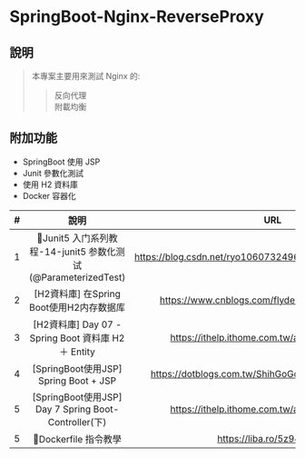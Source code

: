 # SpringBoot-Nginx-ReverseProxy

## 說明
> 本專案主要用來測試 Nginx 的:
>>反向代理\
>>附載均衡

## 附加功能
 - SpringBoot 使用 JSP
 - Junit 參數化測試
 - 使用 H2 資料庫
 - Docker 容器化


| # |                         說明                          |                             URL                              |
|:-:|:---------------------------------------------------:|:------------------------------------------------------------:|
| 1 | 🚩Junit5 入门系列教程-14-junit5 参数化测试(@ParameterizedTest) | https://blog.csdn.net/ryo1060732496/article/details/80823696 |
| 2 |      [H2資料庫]            在Spring Boot使用H2内存数据库       |       https://www.cnblogs.com/flydean/p/12680291.html        |
| 3 |    [H2資料庫] Day 07 - Spring Boot 資料庫 H2 ＋ Entity     |        https://ithelp.ithome.com.tw/articles/10237915        |
| 4 |         [SpringBoot使用JSP] Spring Boot + JSP         |      https://dotblogs.com.tw/ShihGoGo/2022/06/23/153716      |
| 5 | [SpringBoot使用JSP]  Day 7 Spring Boot-Controller(下)  |        https://ithelp.ithome.com.tw/articles/10194035        |
| 5 |                  🚩Dockerfile 指令教學                  |                  https://liba.ro/5z94d0bqe                   |